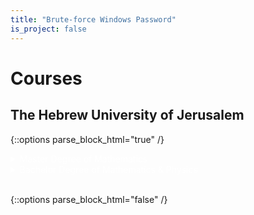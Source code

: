 ```yaml
---
title: "Brute-force Windows Password"
is_project: false
---
```

<style>
a    {text-decoration: underline;color: red;}
details {color: white;}
details > summary {
  border: none;
  cursor: pointer;
}
details > *:not(summary){
  margin-left: 2em;
}
</style>

# Courses

## The Hebrew University of Jerusalem

{::options parse_block_html="true" /}

<details><summary markdown="span">Master Degree of Mathematics</summary>
* A
* B
</details>
<details><summary markdown="span">Bachelor Degree of Mathematics & Physics</summary>
  <details><summary markdown="span">Mathematics Courses</summary>
### Of course, it has to be Hello World, right?
  </details>
  <details><summary markdown="span">Physics Courses</summary>
### Of course, it has to be Hello World, right?
  </details>
</details>
<br/>

{::options parse_block_html="false" /}
